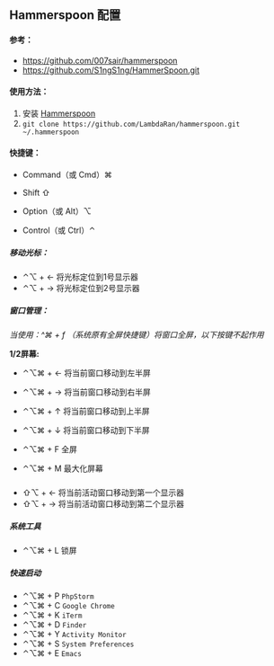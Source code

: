 ## Hammerspoon 配置

#### 参考：

* https://github.com/007sair/hammerspoon
* https://github.com/S1ngS1ng/HammerSpoon.git

#### 使用方法：

1. 安装 [Hammerspoon](http://www.hammerspoon.org/)
2. `git clone https://github.com/LambdaRan/hammerspoon.git ~/.hammerspoon`

#### 快捷键：

- Command（或 Cmd）⌘
- Shift ⇧

- Option（或 Alt）⌥
- Control（或 Ctrl）⌃

##### 移动光标：

- ⌃⌥ + ← 将光标定位到1号显示器
- ⌃⌥ + → 将光标定位到2号显示器

##### 窗口管理：

*当使用：^⌘ + f （系统原有全屏快捷键）将窗口全屏，以下按键不起作用*

**1/2屏幕:**

* ⌃⌥⌘ + ←  将当前窗口移动到左半屏
* ⌃⌥⌘ + →  将当前窗口移动到右半屏
* ⌃⌥⌘ + ↑    将当前窗口移动到上半屏
* ⌃⌥⌘ + ↓    将当前窗口移动到下半屏



* ⌃⌥⌘ + F     全屏
* ⌃⌥⌘ + M    最大化屏幕

##### 

- ⇧⌥ +  ←   将当前活动窗口移动到第一个显示器
- ⇧⌥ +  →   将当前活动窗口移动到第二个显示器

##### 系统工具

- ⌃⌥⌘ + L 锁屏

##### 快速启动

- ⌃⌥⌘ + P `PhpStorm`
- ⌃⌥⌘ + C `Google Chrome`
- ⌃⌥⌘ + K `iTerm`
- ⌃⌥⌘ + D `Finder`
- ⌃⌥⌘ + Y `Activity Monitor`
- ⌃⌥⌘ + S `System Preferences`
- ⌃⌥⌘ + E `Emacs`